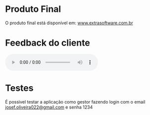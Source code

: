 # Produto Final
O produto final está disponível em: www.extrasoftware.com.br

# Feedback do cliente
<audio controls>
  <source src="../assets/Audio_Cliente.mp3" type="audio/mpeg">
  Seu navegador não suporta o elemento de áudio.
</audio>

# Testes
É possivel testar a aplicação como gestor fazendo login com o email josef.oliveira022@gmail.com e senha 1234

